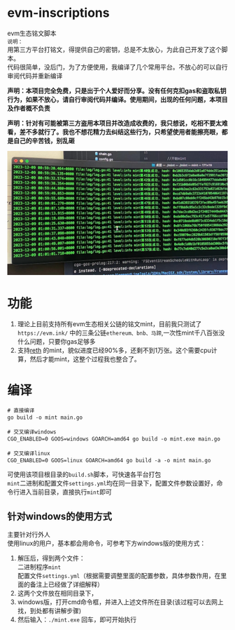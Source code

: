 # evm-inscriptions
evm生态铭文脚本  
`说明：`  
用第三方平台打铭文，得提供自己的密钥，总是不太放心，为此自己开发了这个脚本。  
代码很简单，没后门，为了方便使用，我编译了几个常用平台。不放心的可以自行审阅代码并重新编译  

**声明：本项目完全免费，只是出于个人爱好而分享。没有任何克扣gas和盗取私钥行为，如果不放心，请自行审阅代码并编译。使用期间，出现的任何问题，本项目及作者概不负责**  
  
**声明：针对有可能被第三方盗用本项目并改造成收费的，我只想说，吃相不要太难看，差不多就行了。我也不想花精力去纠结这些行为，只希望使用者能擦亮眼，都是自己的辛苦钱，别乱砸**

![示例](/example.jpg)

# 功能
1. 理论上目前支持所有evm生态相关公链的铭文mint，目前我只测试了`https://evm.ink/` 中的三条公链`ethereum、bnb、马蹄`,一次性mint千八百张没什么问题，只要你gas足够多
2. 支持[reth](https://reth.cc/list) 的mint，貌似进度已经90%多，还剩不到1万张。这个需要cpu计算，然后才能mint，这整个过程我也整合了。  

# 编译
```shell
# 直接编译
go build -o mint main.go

# 交叉编译windows
CGO_ENABLED=0 GOOS=windows GOARCH=amd64 go build -o mint.exe main.go

# 交叉编译linux
CGO_ENABLED=0 GOOS=linux GOARCH=amd64 go build -a -o mint main.go
```
可使用该项目根目录的`build.sh`脚本，可快速各平台打包  
`mint`二进制和配置文件`settings.yml`均在同一目录下，配置文件参数设置好，命令行进入当前目录，直接执行`mint`即可  

## 针对windows的使用方式
主要针对行外人  
使用linux的用户，基本都会用命令，可参考下方windows版的使用方式：  
1. 解压后，得到两个文件：  
二进制程序`mint`  
配置文件`settings.yml`（根据需要调整里面的配置参数，具体参数作用，在里面的备注上已经做了详细解释）  
2. 这两个文件放在相同目录下，
3. windows版，打开cmd命令框，并进入上述文件所在目录(该过程可以去网上找，到处都有讲解步骤)  
4. 然后输入：`./mint.exe` 回车，即可开始执行